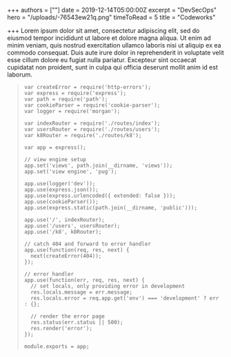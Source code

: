 +++
authors = [""]
date = 2019-12-14T05:00:00Z
excerpt = "DevSecOps"
hero = "/uploads/-76543ew21q.png"
timeToRead = 5
title = "Codeworks"

+++
Lorem ipsum dolor sit amet, consectetur adipiscing elit, sed do eiusmod tempor incididunt ut labore et dolore magna aliqua. Ut enim ad minim veniam, quis nostrud exercitation ullamco laboris nisi ut aliquip ex ea commodo consequat. Duis aute irure dolor in reprehenderit in voluptate velit esse cillum dolore eu fugiat nulla pariatur. Excepteur sint occaecat cupidatat non proident, sunt in culpa qui officia deserunt mollit anim id est laborum.

>     var createError = require('http-errors');
>     var express = require('express');
>     var path = require('path');
>     var cookieParser = require('cookie-parser');
>     var logger = require('morgan');
>     
>     var indexRouter = require('./routes/index');
>     var usersRouter = require('./routes/users');
>     var k8Router = require('./routes/k8');
>     
>     var app = express();
>     
>     // view engine setup
>     app.set('views', path.join(__dirname, 'views'));
>     app.set('view engine', 'pug');
>     
>     app.use(logger('dev'));
>     app.use(express.json());
>     app.use(express.urlencoded({ extended: false }));
>     app.use(cookieParser());
>     app.use(express.static(path.join(__dirname, 'public')));
>     
>     app.use('/', indexRouter);
>     app.use('/users', usersRouter);
>     app.use('/k8', k8Router);
>     
>     // catch 404 and forward to error handler
>     app.use(function(req, res, next) {
>       next(createError(404));
>     });
>     
>     // error handler
>     app.use(function(err, req, res, next) {
>       // set locals, only providing error in development
>       res.locals.message = err.message;
>       res.locals.error = req.app.get('env') === 'development' ? err : {};
>     
>       // render the error page
>       res.status(err.status || 500);
>       res.render('error');
>     });
>     
>     module.exports = app;	